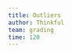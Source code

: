 ```yaml
---
title: Outliers
author: Thinkful
team: grading
time: 120
---
```


<jupyter notebook-name="modeling_data_cleaning_outliers" course-code="DSBC" />
